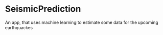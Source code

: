 # SeismicPrediction
An app, that uses machine learning to estimate some data for the upcoming earthquackes

